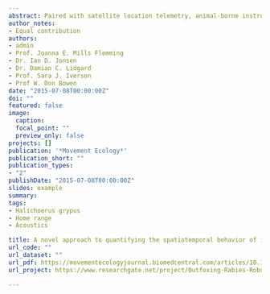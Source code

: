 ```yaml
---
abstract: Paired with satellite location telemetry, animal-borne instruments can collect spatiotemporal data describing the animal’s movement and environment at a scale relevant to its behavior. Ecologists have developed methods for identifying the area(s) used by an animal (e.g., home range) and those used most intensely (utilization distribution) based on location data. However, few have extended these models beyond their traditional roles as descriptive 2D summaries of point data. Here we demonstrate how the home range method, T-LoCoH, can be expanded to quantify collective sampling coverage by multiple instrumented animals using grey seals (*Halichoerus grypus*) equipped with GPS tags and acoustic transceivers on the Scotian Shelf (Atlantic Canada) as a case study. At the individual level, we illustrate how time and space-use metrics quantifying individual sampling coverage may be used to determine the rate of acoustic transmissions received. Grey seals collectively sampled an area of 11,308 km<sup>2</sup> and intensely sampled an area of 31 km<sup>2</sup> from June-December. The largest area sampled was in July (2094.56 km<sup>2</sup>) and the smallest area sampled occurred in August (1259.80 km<sup>2</sup>), with changes in sampling coverage observed through time. T-LoCoH provides an effective means to quantify changes in collective sampling effort by multiple instrumented animals and to compare these changes across time. We also illustrate how time and space-use metrics of individual instrumented seal movement calculated using T-LoCoH can be used to account for differences in the amount of time a bioprobe (biological sampling platform) spends in an area.
author_notes:
- Equal contribution
authors:
- admin
- Prof. Joanna E. Mills Flemming
- Dr. Ian D. Jonsen
- Dr. Damian C. Lidgard
- Prof. Sara J. Iverson
- Prof W. Don Bowen
date: "2015-07-08T00:00:00Z"
doi: ""
featured: false
image:
  caption: 
  focal_point: ""
  preview_only: false
projects: []
publication: '*Movement Ecology*'
publication_short: ""
publication_types:
- "2"
publishDate: "2015-07-08T00:00:00Z"
slides: example
summary: 
tags: 
- Halichoerus grypus
- Home range
- Acoustics

title: A novel approach to quantifying the spatiotemporal behavior of instrumented grey seals used to sample the environment
url_code: ""
url_dataset: ""
url_pdf: https://movementecologyjournal.biomedcentral.com/articles/10.1186/s40462-015-0047-4
url_project: https://www.researchgate.net/project/Outfoxing-Rabies-Robust-Vaccination-Designs-for-Disease-Elimination

---
```


